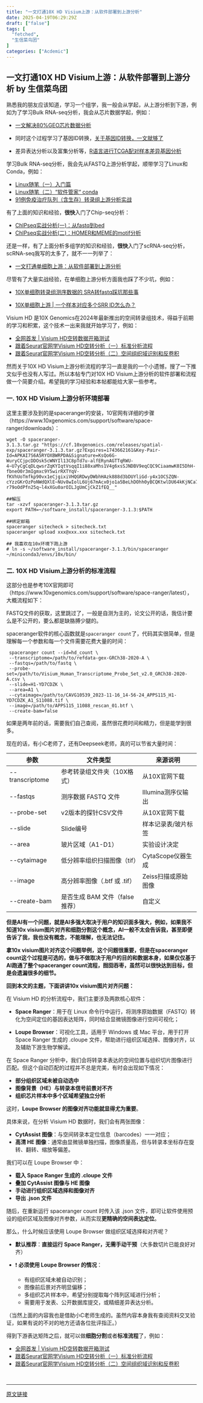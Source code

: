 ```yaml
---
title: "一文打通10X HD Visium上游：从软件部署到上游分析"
date: 2025-04-19T06:29:29Z
draft: ["false"]
tags: [
  "fetched",
  "生信菜鸟团"
]
categories: ["Acdemic"]
---
```

一文打通10X HD Visium上游：从软件部署到上游分析 by 生信菜鸟团
------
<div><section data-tool="mdnice编辑器" data-website="https://www.mdnice.com" data-pm-slice="0 0 []"><p data-tool="mdnice编辑器"><span leaf="">熟悉我的朋友应该知道，学习一个组学，我一般会从学起，从上游分析到下游，例如为了学习Bulk RNA-seq分析，我会从芯片数据学起，例如：</span></p><ul><li><section><p><span leaf=""><a href="https://mp.weixin.qq.com/s?__biz=Mzg5MjcxNzg1NA==&amp;mid=2247483902&amp;idx=1&amp;sn=ace46db3ad894b91b978ae07720f21c3&amp;scene=21#wechat_redirect" textvalue="" target="_blank" linktype="text" data-linktype="2">一文解决80%GEO芯片数据分析</a></span></p></section></li><li><section><p><span leaf="">同时这个过程学习了基因ID转换，</span><span leaf=""><a href="https://mp.weixin.qq.com/s?__biz=Mzg5MjcxNzg1NA==&amp;mid=2247483932&amp;idx=1&amp;sn=1e2fe2f459032ad440d28817c238e670&amp;scene=21#wechat_redirect" textvalue="" target="_blank" linktype="text" data-linktype="2">关于基因ID转换，一文就够了</a></span></p></section></li><li><section><p><span leaf="">差异表达分析以及富集分析等，</span><span leaf=""><a href="https://mp.weixin.qq.com/s?__biz=MzI5MTcwNjA4NQ==&amp;mid=2247514436&amp;idx=1&amp;sn=af8fe8b7e49ffa9d9564d7e8e4e87aaf&amp;scene=21#wechat_redirect" textvalue="" target="_blank" linktype="text" data-linktype="2">R语言进行TCGA配对样本差异基因分析</a></span></p></section></li></ul><p data-tool="mdnice编辑器"><span leaf="">学习Bulk RNA-seq分析，我会先从FASTQ上游分析学起，顺带学习了Linux和Conda，例如：</span></p><ul><li><section><span leaf=""><a href="https://mp.weixin.qq.com/s?__biz=Mzg5MjcxNzg1NA==&amp;mid=2247483696&amp;idx=1&amp;sn=521df829a697d50477e7b4ac840a8129&amp;scene=21#wechat_redirect" textvalue="" target="_blank" linktype="text" data-linktype="2">Linux随笔（一）入门篇</a></span></section></li><li><section><span leaf=""><a href="https://mp.weixin.qq.com/s?__biz=Mzg5MjcxNzg1NA==&amp;mid=2247483723&amp;idx=1&amp;sn=4716bcef0d1ebc0c6b7f1eb289b4754d&amp;scene=21#wechat_redirect" textvalue="" target="_blank" linktype="text" data-linktype="2">Linux随笔（二）“软件管家“ conda</a></span></section></li><li><section><span leaf=""><a href="https://mp.weixin.qq.com/s?__biz=Mzg5MjcxNzg1NA==&amp;mid=2247483979&amp;idx=1&amp;sn=25e1b0d54df0cf33dd2c353eb98f2697&amp;scene=21#wechat_redirect" textvalue="" target="_blank" linktype="text" data-linktype="2">91例免疫治疗队列（含生存）转录组上游分析实战</a></span></section></li></ul><p data-tool="mdnice编辑器"><span leaf="">有了上面的知识和经验，</span><strong><span leaf="">很快</span></strong><span leaf="">入门了Chip-seq分析：</span></p><ul><li><section><span leaf=""><a href="https://mp.weixin.qq.com/s?__biz=Mzg5MjcxNzg1NA==&amp;mid=2247484254&amp;idx=2&amp;sn=9fdc090bacdb635fd7c015d21fca8312&amp;scene=21#wechat_redirect" textvalue="" target="_blank" linktype="text" data-linktype="2">ChIPseq实战分析(一)：从fastq到bed</a></span></section></li><li><section><span leaf=""><a href="https://mp.weixin.qq.com/s?__biz=Mzg5MjcxNzg1NA==&amp;mid=2247484254&amp;idx=1&amp;sn=666e4bf7d61e290f574416d6912d4515&amp;scene=21#wechat_redirect" textvalue="" target="_blank" linktype="text" data-linktype="2">ChIPseq实战分析(二)：HOMER和MEME的motif分析</a></span></section></li></ul><p data-tool="mdnice编辑器"><span leaf="">还是一样，有了上面分析多组学的知识和经验，</span><strong><span leaf="">很快</span></strong><span leaf="">入门了scRNA-seq分析，scRNA-seq我写的太多了，就不一一列举了：</span></p><ul><li><section><span leaf=""><a href="https://mp.weixin.qq.com/s?__biz=Mzg5MjcxNzg1NA==&amp;mid=2247483752&amp;idx=1&amp;sn=5d7bb3369c68f5170995861962a6cbd3&amp;scene=21#wechat_redirect" textvalue="" target="_blank" linktype="text" data-linktype="2">一文打通单细胞上游：从软件部署到上游分析</a></span></section></li></ul><p data-tool="mdnice编辑器"><span leaf="">尽管有了大量实战经验，在单细胞上游分析方面我也踩了不少坑，例如：</span></p><ul><li><section><p><span leaf=""><a href="https://mp.weixin.qq.com/s?__biz=MzAxMDkxODM1Ng==&amp;mid=2247508521&amp;idx=2&amp;sn=2cf3158e74d37b3a741908d8bfc8f02f&amp;scene=21#wechat_redirect" textvalue="" target="_blank" linktype="text" data-linktype="2">10X单细胞转录组测序数据的 SRA转fastq踩坑那些事</a></span></p></section></li><li><section><p><span leaf=""><a href="https://mp.weixin.qq.com/s?__biz=Mzg5MjcxNzg1NA==&amp;mid=2247487107&amp;idx=1&amp;sn=821a677834c21e40d088fc27ab4c6aa3&amp;scene=21#wechat_redirect" textvalue="" target="_blank" linktype="text" data-linktype="2">10X单细胞上游 | 一个样本对应多个SRR ID怎么办？</a></span></p></section></li></ul><p data-tool="mdnice编辑器"><span leaf="">Visium HD 是10X Genomics在2024年最新推出的空间转录组技术，得益于前期的学习和积累，这个技术一出来我就开始学习了，例如：</span></p><ul><li><section><span leaf=""><a href="https://mp.weixin.qq.com/s?__biz=Mzg5MjcxNzg1NA==&amp;mid=2247488065&amp;idx=3&amp;sn=31777434d9c06170b98497a3e41feb03&amp;scene=21#wechat_redirect" textvalue="" target="_blank" linktype="text" data-linktype="2">全网首发 | Visium HD空转数据开箱测试</a></span></section></li><li><section><span leaf=""><a href="https://mp.weixin.qq.com/s?__biz=MzUzMTEwODk0Ng==&amp;mid=2247526084&amp;idx=1&amp;sn=ea56a5f56b11fbd93df13f41c611e319&amp;scene=21#wechat_redirect" textvalue="" target="_blank" linktype="text" data-linktype="2">跟着Seurat官网学Visium HD空转分析（一）标准分析流程</a></span></section></li><li><section><span leaf=""><a href="https://mp.weixin.qq.com/s?__biz=MzUzMTEwODk0Ng==&amp;mid=2247526900&amp;idx=1&amp;sn=1ce8e86a7b79faf21b745d4143d49a38&amp;scene=21#wechat_redirect" textvalue="" target="_blank" linktype="text" data-linktype="2">跟着Seurat官网学Visium HD空转分析（二）空间组织域识别和反卷积</a></span></section></li></ul><p data-tool="mdnice编辑器"><span leaf="">然而关于10X HD Visium上游分析流程的学习一直是我的一个小遗憾，搜了一下推文似乎也没有人写过。所以本帖专门对10X HD Visium上游分析的软件部署和流程做一个简要介绍。希望我的学习经验和本帖都能给大家一些参考。</span></p><h3 data-tool="mdnice编辑器"><span></span><span><span leaf="">一. 10X HD Visium上游分析环境部署</span></span><span></span></h3><p data-tool="mdnice编辑器"><span leaf="">这里主要涉及到的是spaceranger的安装，10官网有详细的步骤（https://www.10xgenomics.com/support/software/space-ranger/downloads）：</span></p><pre data-tool="mdnice编辑器"><span data-cacheurl="" data-remoteid=""></span><code><span leaf="">wget -O spaceranger-3.1.3.tar.gz </span><span><span leaf="">"https://cf.10xgenomics.com/releases/spatial-exp/spaceranger-3.1.3.tar.gz?Expires=1743662161&amp;Key-Pair-Id=APKAI7S6A5RYOXBWRPDA&amp;Signature=KsQo6G-WuryCCjpcDDOsk5cWNYIl13C8pTd7u-alfERynAGTTqRWU-4~U7yCgCqDLqwsrZqKYIqtVsqqI1i88xaMhs1V4g6xsSJNDBV9eqCQC9CiaamwK0I5DhH-fbneO0r3mIgmxc9Y5wirRXTYqV-fKVhUoTmfkp90vx1eCjgixiVHQGRDwyDWbhHAzk888d3bDUYliGd-y4x1OCSZQN-cYzzGKrOzPoNWdQXlE~NUv8wIolL6Uj67mAcx0jo1a5BeLhDOhh0yBCQKtwlDU64kKjNCa7dTTk4svIjbyJHB7EM-r79oOdPfn25q~l4xXGu0arOILJgUmCjCkZ1fEQ__"</span></span><span leaf=""><br></span><span leaf=""><br></span><span><span leaf="">##解压</span></span><span leaf=""><br></span><span leaf="">tar -xzvf spaceranger-3.1.3.tar.gz</span><span leaf=""><br></span><span><span leaf="">export</span></span><span leaf=""> PATH=~/software_install/spaceranger-3.1.3:</span><span><span leaf="">$PATH</span></span><span leaf=""><br></span><span leaf=""><br></span><span><span leaf="">##绑定邮箱</span></span><span leaf=""><br></span><span leaf="">spaceranger sitecheck &gt; sitecheck.txt</span><span leaf=""><br></span><span leaf="">spaceranger upload xxx@xxx.xxx sitecheck.txt</span><span leaf=""><br></span><span leaf=""><br></span><span><span leaf="">## 我喜欢在10x环境下跑上游</span></span><span leaf=""><br></span><span><span leaf=""># ln -s ~/software_install/spaceranger-3.1.3/bin/spaceranger ~/miniconda3/envs/10x/bin/</span></span><span leaf=""><br></span></code></pre><h3 data-tool="mdnice编辑器"><span></span><span><span leaf="">二. 10X HD Visium上游分析的标准流程</span></span><span></span></h3><p data-tool="mdnice编辑器"><span leaf="">这部分也是参考10X官网即可（https://www.10xgenomics.com/support/software/space-ranger/latest），大概流程如下：</span></p><p data-tool="mdnice编辑器"><span leaf="">FASTQ文件的获取，这里跳过了，一般是自测为主的，论文公开的话，我估计要么是不公开的，要么都是缺胳膊少腿的。</span></p><p data-tool="mdnice编辑器"><span leaf="">spaceranger软件的核心函数就是</span><code><span leaf="">spaceranger count</span></code><span leaf="">了，代码其实很简单，但是理解每一个参数和每一个文件需要花费大量的时间：</span></p><pre data-tool="mdnice编辑器"><span data-cacheurl="" data-remoteid=""></span><code><span leaf=""> spaceranger count --id=hd_count \</span><span leaf=""><br></span><span leaf=""> --transcriptome=/path/to/refdata-gex-GRCh38-</span><span><span leaf="">2020</span></span><span leaf="">-A \</span><span leaf=""><br></span><span leaf=""> --fastqs=/path/to/fastq \</span><span leaf=""><br></span><span leaf=""> --probe-set=/path/to/Visium_Human_Transcriptome_Probe_Set_v2.0_GRCh38-</span><span><span leaf="">2020</span></span><span leaf="">-A.csv \</span><span leaf=""><br></span><span leaf=""> --slide=H1-YD7CDZK \</span><span leaf=""><br></span><span leaf=""> --area=A1 \</span><span leaf=""><br></span><span leaf=""> --cytaimage=/path/to/CAVG10539_2023-</span><span><span leaf="">11</span></span><span leaf="">-16_</span><span><span leaf="">14</span></span><span leaf="">-</span><span><span leaf="">56</span></span><span leaf="">-24_APPS115_H1-YD7CDZK_A1_S11088.tif \</span><span leaf=""><br></span><span leaf=""> --image=/path/to/APPS115_11088_rescan_01.btf \</span><span leaf=""><br></span><span leaf=""> --create-bam=false</span><span leaf=""><br></span></code></pre><p data-tool="mdnice编辑器"><span leaf="">如果是两年前的话，需要我们自己查阅，虽然很花费时间和精力，但是能学到很多。</span></p><p data-tool="mdnice编辑器"><span leaf="">现在的话，有小C老师了，还有Deepseek老师，真的可以节省大量时间：</span></p><section data-tool="mdnice编辑器"><table><thead><tr><th><strong><span leaf="">参数</span></strong></th><th><strong><span leaf="">文件类型</span></strong></th><th><strong><span leaf="">来源说明</span></strong></th></tr></thead><tbody><tr><td><section><span leaf="">--transcriptome</span></section></td><td><section><span leaf="">参考转录组文件夹（10X格式）</span></section></td><td><section><span leaf="">从10X官网下载</span></section></td></tr><tr><td><section><span leaf="">--fastqs</span></section></td><td><section><span leaf="">测序数据 FASTQ 文件</span></section></td><td><section><span leaf="">Illumina测序仪输出</span></section></td></tr><tr><td><section><span leaf="">--probe-set</span></section></td><td><section><span leaf="">v2版本的探针CSV文件</span></section></td><td><section><span leaf="">从10X官网下载</span></section></td></tr><tr><td><section><span leaf="">--slide</span></section></td><td><section><span leaf="">Slide编号</span></section></td><td><section><span leaf="">样本记录表/玻片标签</span></section></td></tr><tr><td><section><span leaf="">--area</span></section></td><td><section><span leaf="">玻片区域（A1-D1）</span></section></td><td><section><span leaf="">实验设计决定</span></section></td></tr><tr><td><section><span leaf="">--cytaimage</span></section></td><td><section><span leaf="">低分辨率组织扫描图像（tif）</span></section></td><td><section><span leaf="">CytaScope仪器生成</span></section></td></tr><tr><td><section><span leaf="">--image</span></section></td><td><section><span leaf="">高分辨率图像（.btf 或 .tif）</span></section></td><td><section><span leaf="">Zeiss扫描或原始图像</span></section></td></tr><tr><td><section><span leaf="">--create-bam</span></section></td><td><section><span leaf="">是否生成 BAM 文件（false 推荐）</span></section></td><td><section><span leaf="">自定义</span></section></td></tr></tbody></table></section><p data-tool="mdnice编辑器"><strong><span leaf="">但是AI有一个问题，就是AI多强大取决于用户的知识面多强大，例如，如果我不知道10x visium图片对齐和细胞分割这个概念，AI一般不太会告诉我，甚至即便告诉了我，我也没有概念，不能理解，也无法记住。</span></strong></p><p data-tool="mdnice编辑器"><strong><span leaf="">拿10x visium图片对齐这个问题举例，这个问题很重要，但是在spaceranger count这个过程是可选的，做与不做取决于用户的目的和数据本身，如果仅仅基于AI跑通了整个spaceranger count流程，囫囵吞枣，虽然可以很快达到目标，但是会遗漏很多的细节。</span></strong></p><p data-tool="mdnice编辑器"><strong><span leaf="">回到本文的主题，下面讲讲10x visium图片对齐问题：</span></strong></p><p data-tool="mdnice编辑器"><span leaf="">在 Visium HD 的分析流程中，我们主要涉及两款核心软件：</span></p><ul><li><section><p><strong><span leaf="">Space Ranger</span></strong><span leaf="">：用于在 Linux 命令行中运行，将测序原始数据（FASTQ）转化为空间定位的基因表达矩阵，同时结合显微镜图像进行空间可视化；</span></p></section></li><li><section><p><strong><span leaf="">Loupe Browser</span></strong><span leaf="">：可视化工具，适用于 Windows 或 Mac 平台，用于打开 Space Ranger 生成的 .cloupe 文件，帮助进行组织区域选择、图像对齐，以及辅助下游生物学解读。</span></p></section></li></ul><p data-tool="mdnice编辑器"><span leaf="">在 Space Ranger 分析中，我们会将转录本表达的空间位置与组织切片图像进行匹配。但这个自动匹配的过程并不总是完美，有时会出现如下情况：</span></p><ul><li><section><strong><span leaf="">部分组织区域未被自动选中</span></strong></section></li><li><section><strong><span leaf="">图像背景（HE）与转录本信号前景对不齐</span></strong></section></li><li><section><strong><span leaf="">组织芯片样本中多个区域希望独立分析</span></strong></section></li></ul><p data-tool="mdnice编辑器"><span leaf="">这时，</span><strong><span leaf="">Loupe Browser 的图像对齐功能就显得尤为重要</span></strong><span leaf="">。</span></p><p data-tool="mdnice编辑器"><span leaf="">具体来说，在分析 Visium HD 数据时，我们会有两张图像：</span></p><ul><li><section><strong><span leaf="">CytAssist 图像</span></strong><span leaf="">：与空间转录本定位信息（barcodes）一一对应；</span></section></li><li><section><strong><span leaf="">高清 HE 图像</span></strong><span leaf="">：通常由显微镜单独扫描，图像质量高，但与转录本坐标存在旋转、翻转、缩放等偏差。</span></section></li></ul><p data-tool="mdnice编辑器"><span leaf="">我们可以在 Loupe Browser 中：</span></p><ul><li><section><strong><span leaf="">载入 Space Ranger 生成的 .cloupe 文件</span></strong></section></li><li><section><strong><span leaf="">叠加 CytAssist 图像与 HE 图像</span></strong></section></li><li><section><strong><span leaf="">手动进行组织区域选择和图像对齐</span></strong></section></li><li><section><strong><span leaf="">导出 .json 文件</span></strong></section></li></ul><p data-tool="mdnice编辑器"><span leaf="">随后，在重新运行 spaceranger count 时传入该 .json 文件，即可让软件使用预设的组织区域及图像对齐参数，从而实现</span><strong><span leaf="">更精确的空间表达定位</span></strong><span leaf="">。</span></p><p data-tool="mdnice编辑器"><span leaf="">那么，什么时候应该使用 Loupe Browser 做组织区域选择和对齐呢？</span></p><ul><li><section><p><strong><span leaf="">默认推荐</span></strong><span leaf="">：</span><strong><span leaf="">直接运行 Space Ranger，无需手动干预</span></strong><span leaf="">（大多数切片已能良好对齐）</span></p></section></li><li><section><p><span leaf="">❗ </span><strong><span leaf="">必须使用 Loupe Browser 的情况</span></strong><span leaf="">：</span></p></section></li><ul><li><section><span leaf="">有组织区域未被自动识别；</span></section></li><li><section><span leaf="">图像前后景对齐明显偏移；</span></section></li><li><section><span leaf="">多组织芯片样本中，希望分别提取每个阵列区域进行分析；</span></section></li><li><section><span leaf="">需要用于发表、公开数据库提交，或精细差异表达分析。</span></section></li></ul></ul><p data-tool="mdnice编辑器"><span leaf="">（当然上面的内容我也是借助小C老师生成的。虽然内容本身我有查阅资料交叉验证，如果有说的不对的地方还请各位批评指正。）</span></p><p data-tool="mdnice编辑器"><span leaf="">得到下游表达矩阵之后，就可以做</span><strong><span leaf="">细胞分割</span></strong><span leaf="">或者</span><strong><span leaf="">标准流程</span></strong><span leaf="">了，例如：</span></p><ul><li><section><span leaf=""><a href="https://mp.weixin.qq.com/s?__biz=Mzg5MjcxNzg1NA==&amp;mid=2247488065&amp;idx=3&amp;sn=31777434d9c06170b98497a3e41feb03&amp;scene=21#wechat_redirect" textvalue="" target="_blank" linktype="text" data-linktype="2">全网首发 | Visium HD空转数据开箱测试</a></span></section></li><li><section><span leaf=""><a href="https://mp.weixin.qq.com/s?__biz=MzUzMTEwODk0Ng==&amp;mid=2247526084&amp;idx=1&amp;sn=ea56a5f56b11fbd93df13f41c611e319&amp;scene=21#wechat_redirect" textvalue="" target="_blank" linktype="text" data-linktype="2">跟着Seurat官网学Visium HD空转分析（一）标准分析流程</a></span></section></li><li><section><span leaf=""><a href="https://mp.weixin.qq.com/s?__biz=MzUzMTEwODk0Ng==&amp;mid=2247526900&amp;idx=1&amp;sn=1ce8e86a7b79faf21b745d4143d49a38&amp;scene=21#wechat_redirect" textvalue="" target="_blank" linktype="text" data-linktype="2">跟着Seurat官网学Visium HD空转分析（二）空间组织域识别和反卷积</a></span></section></li></ul><section><span leaf=""><br></span></section></section><p><mp-style-type data-value="3"></mp-style-type></p></div>  
<hr>
<a href="https://mp.weixin.qq.com/s/CLB2F0CmvbVp8VUP1OOKcQ",target="_blank" rel="noopener noreferrer">原文链接</a>
